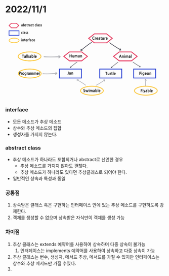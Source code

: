 # 2022/11/1

![img.png](img.png)

### interface

- 모든 메소드가 추상 메소드
- 상수와 추상 메소드의 집합
- 생성자를 가지지 않는다.


### abstract class
- 추상 메소드가 하나라도 포함되거나 abstract로 선언한 경우
  - 추상 메소드를 가지지 않아도 괜찮다.
  - 추상 메소드가 하나라도 있다면 추상클래스로 되어야 한다.
- 일반적인 상속과 특성과 동일


### 공통점
1. 상속받은 클래스 혹은 구현하는 인터페이스 안에 있는 추상 메소드를 구현하도록 강제한다.
2. 객체를 생성할 수 없으며 상속받은 자식만이 객체를 생성 가능


### 차이점
1. 추상 클래스는 extends 예약어를 사용하여 상속하며 다중 상속이 불가능
   1. 인터페이스는 implements 예약어를 사용하여 상속하고 다중 상속이 가능
2. 추상 클래스는 변수, 생성자, 메서드 추상, 메서드를 가질 수 있지만 인터페이스는 상수와 추상 메서드만 가질 수있다.
3. 
